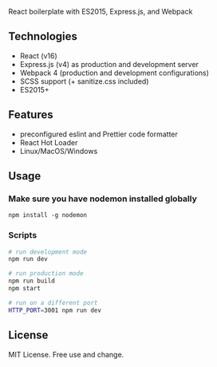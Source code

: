 React boilerplate with ES2015, Express.js, and Webpack

## Technologies

- React (v16)
- Express.js (v4) as production and development server
- Webpack 4 (production and development configurations)
- SCSS support (+ sanitize.css included)
- ES2015+

## Features
- preconfigured eslint and Prettier code formatter
- React Hot Loader
- Linux/MacOS/Windows

## Usage

### Make sure you have nodemon installed globally
```
npm install -g nodemon
```

### Scripts
```bash
# run development mode
npm run dev

# run production mode
npm run build
npm start

# run on a different port
HTTP_PORT=3001 npm run dev
```

## License
MIT License. Free use and change.
